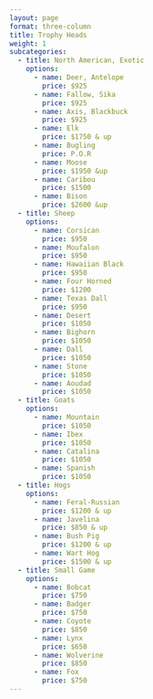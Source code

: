 ```yaml
---
layout: page
format: three-column
title: Trophy Heads
weight: 1
subcategories:
  - title: North American, Exotic
    options:
      - name: Deer, Antelope
        price: $925
      - name: Fallow, Sika
        price: $925
      - name: Axis, Blackbuck
        price: $925
      - name: Elk
        price: $1750 & up
      - name: Bugling
        price: P.O.R
      - name: Moose
        price: $1950 &up
      - name: Caribou
        price: $1500
      - name: Bison
        price: $2600 &up
  - title: Sheep
    options:
      - name: Corsican
        price: $950
      - name: Moufalon
        price: $950
      - name: Hawaiian Black
        price: $950
      - name: Four Horned
        price: $1200
      - name: Texas Dall
        price: $950
      - name: Desert
        price: $1050
      - name: Bighorn
        price: $1050
      - name: Dall
        price: $1050
      - name: Stone
        price: $1050
      - name: Aoudad
        price: $1050
  - title: Goats
    options:
      - name: Mountain
        price: $1050
      - name: Ibex
        price: $1050
      - name: Catalina
        price: $1050
      - name: Spanish
        price: $1050
  - title: Hogs
    options:
      - name: Feral-Russian
        price: $1200 & up
      - name: Javelina
        price: $850 & up
      - name: Bush Pig
        price: $1200 & up
      - name: Wart Hog
        price: $1500 & up
  - title: Small Game
    options:
      - name: Bobcat
        price: $750
      - name: Badger
        price: $750
      - name: Coyote
        price: $850
      - name: Lynx
        price: $650
      - name: Wolverine
        price: $850
      - name: Fox
        price: $750
---
```

